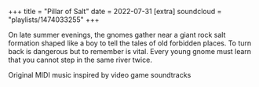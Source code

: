 +++
title = "Pillar of Salt"
date = 2022-07-31
[extra]
soundcloud = "playlists/1474033255"
+++

On late summer evenings, the gnomes gather near a giant rock salt formation shaped like a boy to tell the tales of old forbidden places. To turn back is dangerous but to remember is vital. Every young gnome must learn that you cannot step in the same river twice.

Original MIDI music inspired by video game soundtracks
